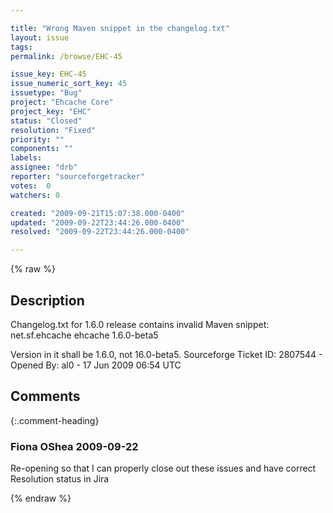 ```yaml
---

title: "Wrong Maven snippet in the changelog.txt"
layout: issue
tags: 
permalink: /browse/EHC-45

issue_key: EHC-45
issue_numeric_sort_key: 45
issuetype: "Bug"
project: "Ehcache Core"
project_key: "EHC"
status: "Closed"
resolution: "Fixed"
priority: ""
components: ""
labels: 
assignee: "drb"
reporter: "sourceforgetracker"
votes:  0
watchers: 0

created: "2009-09-21T15:07:38.000-0400"
updated: "2009-09-22T23:44:26.000-0400"
resolved: "2009-09-22T23:44:26.000-0400"

---
```




{% raw %}



## Description

<div markdown="1" class="description">

Changelog.txt for 1.6.0 release contains invalid Maven snippet:
<dependency>
        <groupId>net.sf.ehcache</groupId>
        <artifactId>ehcache</artifactId>
        <version>1.6.0-beta5</version>
     </dependency>

Version in it shall be 1.6.0, not 16.0-beta5.
Sourceforge Ticket ID: 2807544 - Opened By: al0 - 17 Jun 2009 06:54 UTC

</div>

## Comments


{:.comment-heading}
### **Fiona OShea** <span class="date">2009-09-22</span>

<div markdown="1" class="comment">

Re-opening so that I can properly close out these issues and have correct Resolution status in Jira

</div>



{% endraw %}
